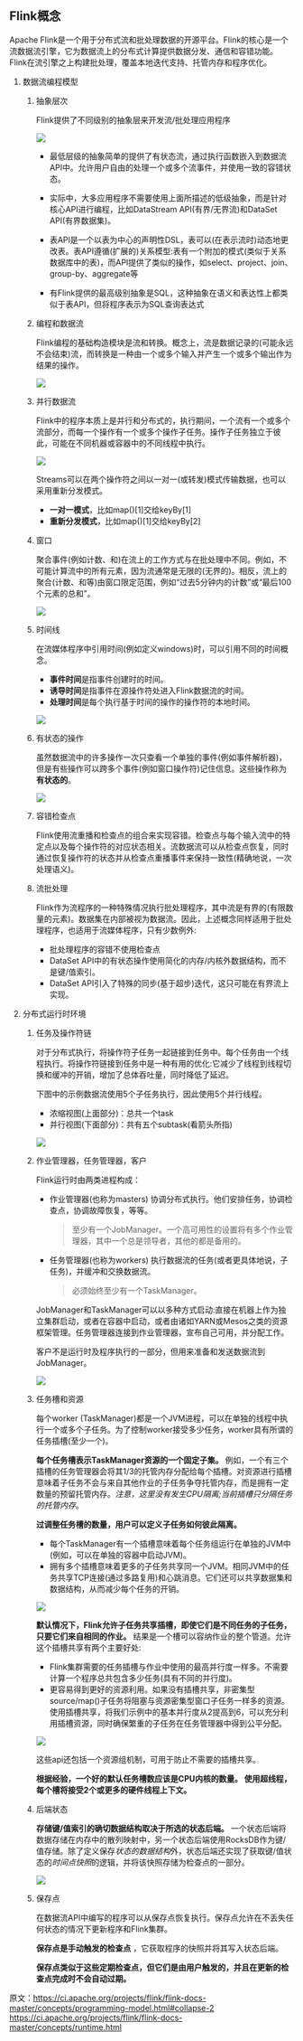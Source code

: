 
## Flink概念

Apache Flink是一个用于分布式流和批处理数据的开源平台。Flink的核心是一个流数据流引擎，它为数据流上的分布式计算提供数据分发、通信和容错功能。Flink在流引擎之上构建批处理，覆盖本地迭代支持、托管内存和程序优化。

1. 数据流编程模型

    1. 抽象层次

        Flink提供了不同级别的抽象层来开发流/批处理应用程序

        ![](flink/flink-levels-of-abstraction.svg)

        * 最低层级的抽象简单的提供了有状态流，通过执行函数嵌入到数据流API中。允许用户自由的处理一个或多个流事件，并使用一致的容错状态。

        * 实际中，大多应用程序不需要使用上面所描述的低级抽象，而是针对核心API进行编程，比如DataStream API(有界/无界流)和DataSet API(有界数据集)。

        * 表API是一个以表为中心的声明性DSL，表可以(在表示流时)动态地更改表。表API遵循(扩展的)关系模型:表有一个附加的模式(类似于关系数据库中的表)，而API提供了类似的操作，如select、project、join、group-by、aggregate等

        * 有Flink提供的最高级别抽象是SQL，这种抽象在语义和表达性上都类似于表API，但将程序表示为SQL查询表达式

    2. 编程和数据流

        Flink编程的基础构造模块是流和转换。概念上，流是数据记录的(可能永远不会结束)流，而转换是一种由一个或多个输入并产生一个或多个输出作为结果的操作。

        ![](flink/flink-program-dataflow.svg)



    3. 并行数据流

        Flink中的程序本质上是并行和分布式的，执行期间，一个流有一个或多个流部分，而每一个操作有一个或多个操作子任务。操作子任务独立于彼此，可能在不同机器或容器中的不同线程中执行。

        ![](flink/flink-parallel-dataflow.svg)

        Streams可以在两个操作符之间以一对一(或转发)模式传输数据，也可以采用重新分发模式。

        * **一对一模式**，比如map()[1]交给keyBy[1]
        * **重新分发模式**，比如map()[1]交给keyBy[2]

    4. 窗口

        聚合事件(例如计数、和)在流上的工作方式与在批处理中不同。例如，不可能计算流中的所有元素，因为流通常是无限的(无界的)。相反，流上的聚合(计数、和等)由窗口限定范围，例如“过去5分钟内的计数”或“最后100个元素的总和”。

        ![](flink/flink-windows.svg)

    5. 时间线

        在流媒体程序中引用时间(例如定义windows)时，可以引用不同的时间概念。
        * **事件时间**是指事件创建时的时间。
        * **诱导时间**是指事件在源操作符处进入Flink数据流的时间。
        * **处理时间**是每个执行基于时间的操作的操作符的本地时间。

        ![](flink/flink-event-ingestion-processing-time.svg)

    6. 有状态的操作

        虽然数据流中的许多操作一次只查看一个单独的事件(例如事件解析器)，但是有些操作可以跨多个事件(例如窗口操作符)记住信息。这些操作称为**有状态的**。

        ![](flink/flink-state-partitioning.svg)

    7. 容错检查点

        Flink使用流重播和检查点的组合来实现容错。检查点与每个输入流中的特定点以及每个操作符的对应状态相关。流数据流可以从检查点恢复，同时通过恢复操作符的状态并从检查点重播事件来保持一致性(精确地说，一次处理语义)。

    8. 流批处理

        Flink作为流程序的一种特殊情况执行批处理程序，其中流是有界的(有限数量的元素)。数据集在内部被视为数据流。因此，上述概念同样适用于批处理程序，也适用于流媒体程序，只有少数例外:
        * 批处理程序的容错不使用检查点
        * DataSet API中的有状态操作使用简化的内存/内核外数据结构，而不是键/值索引。
        * DataSet API引入了特殊的同步(基于超步)迭代，这只可能在有界流上实现。

2. 分布式运行时环境

    1. 任务及操作符链

        对于分布式执行，将操作符子任务一起链接到任务中。每个任务由一个线程执行。将操作符链接到任务中是一种有用的优化:它减少了线程到线程切换和缓冲的开销，增加了总体吞吐量，同时降低了延迟。

        下图中的示例数据流使用5个子任务执行，因此使用5个并行线程。
        * 浓缩视图(上面部分)：总共一个task
        * 并行视图(下面部分)：共有五个subtask(看箭头所指)

        ![](flink/flink-tasks-chains.svg)

    2. 作业管理器，任务管理器，客户

        Flink运行时由两类进程构成：

        * 作业管理器(也称为masters) 协调分布式执行。他们安排任务，协调检查点，协调故障恢复，等等。
            >至少有一个JobManager。一个高可用性的设置将有多个作业管理器，其中一个总是领导者，其他的都是备用的。
        * 任务管理器(也称为workers) 执行数据流的任务(或者更具体地说，子任务)，并缓冲和交换数据流。
            >必须始终至少有一个TaskManager。

        JobManager和TaskManager可以以多种方式启动:直接在机器上作为独立集群启动，或者在容器中启动，或者由诸如YARN或Mesos之类的资源框架管理。任务管理器连接到作业管理器，宣布自己可用，并分配工作。

        客户不是运行时及程序执行的一部分，但用来准备和发送数据流到JobManager。

        ![](flink/flink-processes.svg)
        
    3. 任务槽和资源

        每个worker (TaskManager)都是一个JVM进程，可以在单独的线程中执行一个或多个子任务。为了控制worker接受多少任务，worker具有所谓的任务插槽(至少一个)。

        **每个任务槽表示TaskManager资源的一个固定子集。** 例如，一个有三个插槽的任务管理器会将其1/3的托管内存分配给每个插槽。对资源进行插槽意味着子任务不会与来自其他作业的子任务争夺托管内存，而是拥有一定数量的预留托管内存。*注意，这里没有发生CPU隔离;当前插槽只分隔任务的托管内存*。

        **过调整任务槽的数量，用户可以定义子任务如何彼此隔离。** 
        * 每个TaskManager有一个插槽意味着每个任务组运行在单独的JVM中(例如，可以在单独的容器中启动JVM)。
        * 拥有多个插槽意味着更多的子任务共享同一个JVM。相同JVM中的任务共享TCP连接(通过多路复用)和心跳消息。它们还可以共享数据集和数据结构，从而减少每个任务的开销。

        ![](flink/flink-tasks-slots.svg)

        **默认情况下，Flink允许子任务共享插槽，即使它们是不同任务的子任务，只要它们来自相同的作业。** 结果是一个槽可以容纳作业的整个管道。允许这个插槽共享有两个主要好处:

        * Flink集群需要的任务插槽与作业中使用的最高并行度一样多。不需要计算一个程序总共包含多少任务(具有不同的并行度)。
        * 更容易得到更好的资源利用。如果没有插槽共享，非密集型source/map()子任务将阻塞与资源密集型窗口子任务一样多的资源。使用插槽共享，将我们示例中的基本并行度从2提高到6，可以充分利用插槽资源，同时确保繁重的子任务在任务管理器中得到公平分配。

        ![](flink/flink-slot-sharing.svg)
        
        这些api还包括一个资源组机制，可用于防止不需要的插槽共享。

        **根据经验，一个好的默认任务槽数应该是CPU内核的数量。 使用超线程，每个槽将接受2个或更多的硬件线程上下文。**

    4. 后端状态

        **存储键/值索引的确切数据结构取决于所选的状态后端。** 一个状态后端将数据存储在内存中的散列映射中，另一个状态后端使用RocksDB作为键/值存储。除了定义保存*状态的数据结构*外，状态后端还实现了获取键/值状态的*时间点快照*的逻辑，并将该快照存储为检查点的一部分。

        ![](flink/flink-checkpoints.svg)
    
    5. 保存点

        在数据流API中编写的程序可以从保存点恢复执行。保存点允许在不丢失任何状态的情况下更新程序和Flink集群。

        **保存点是手动触发的检查点** ，它获取程序的快照并将其写入状态后端。

        **保存点类似于这些定期检查点，但它们是由用户触发的，并且在更新的检查点完成时不会自动过期。**


原文：https://ci.apache.org/projects/flink/flink-docs-master/concepts/programming-model.html#collapse-2
https://ci.apache.org/projects/flink/flink-docs-master/concepts/runtime.html